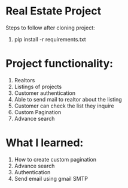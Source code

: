 # Real Estate Project

Steps to follow after cloning project:

1. pip install -r requirements.txt

# Project functionality:
1. Realtors
2. Listings of projects
3. Customer authentication
4. Able to send mail to realtor about the listing
5. Customer can check the list they inquire
6. Custom Pagination
7. Advance search

# What I learned:
1. How to create custom pagination
2. Advance search
3. Authentication
4. Send email using gmail SMTP



